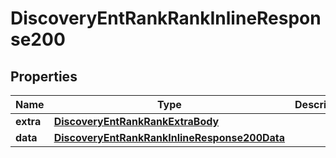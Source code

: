 # DiscoveryEntRankRankInlineResponse200

## Properties
Name | Type | Description | Notes
------------ | ------------- | ------------- | -------------
**extra** | [**DiscoveryEntRankRankExtraBody**](DiscoveryEntRankRankExtraBody.md) |  |  [optional]
**data** | [**DiscoveryEntRankRankInlineResponse200Data**](DiscoveryEntRankRankInlineResponse200Data.md) |  |  [optional]
